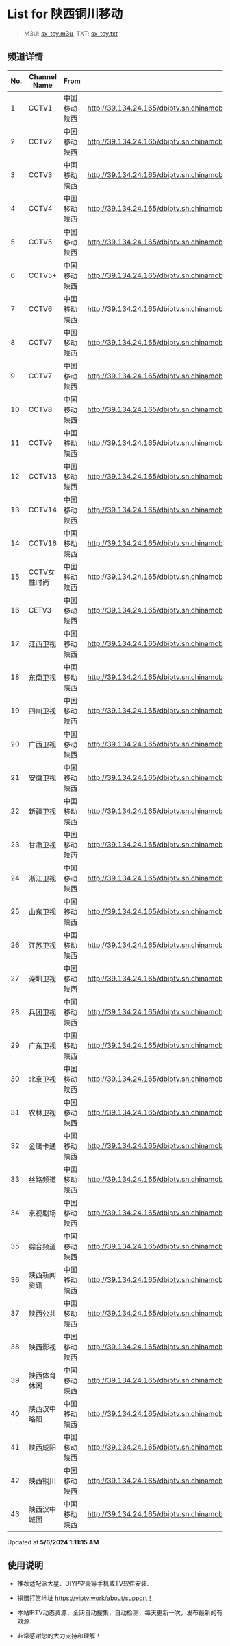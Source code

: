 # List for **陕西铜川移动**

> M3U: [sx_tcy.m3u](./sx_tcy.m3u ), TXT: [sx_tcy.txt](./txt/sx_tcy.txt )

## 频道详情

| No. | Channel Name | From | Source |
| --- | ------------ | ---- | ------ |
| 1 | CCTV1 | 中国移动陕西 | <http://39.134.24.165/dbiptv.sn.chinamobile.com/PLTV/88888888/224/3221225804/1.m3u8> |
| 2 | CCTV2 | 中国移动陕西 | <http://39.134.24.165/dbiptv.sn.chinamobile.com/PLTV/88888888/224/3221226195/1.m3u8> |
| 3 | CCTV3 | 中国移动陕西 | <http://39.134.24.165/dbiptv.sn.chinamobile.com/PLTV/88888888/224/3221226397/1.m3u8> |
| 4 | CCTV4 | 中国移动陕西 | <http://39.134.24.165/dbiptv.sn.chinamobile.com/PLTV/88888888/224/3221226191/1.m3u8> |
| 5 | CCTV5 | 中国移动陕西 | <http://39.134.24.165/dbiptv.sn.chinamobile.com/PLTV/88888888/224/3221226395/1.m3u8> |
| 6 | CCTV5+ | 中国移动陕西 | <http://39.134.24.165/dbiptv.sn.chinamobile.com/PLTV/88888888/224/3221225761/1.m3u8> |
| 7 | CCTV6 | 中国移动陕西 | <http://39.134.24.165/dbiptv.sn.chinamobile.com/PLTV/88888888/224/3221226393/1.m3u8> |
| 8 | CCTV7 | 中国移动陕西 | <http://39.134.24.165/dbiptv.sn.chinamobile.com/PLTV/88888888/224/3221226192/1.m3u8> |
| 9 | CCTV7 | 中国移动陕西 | <http://39.134.24.165/dbiptv.sn.chinamobile.com/PLTV/88888888/224/3221225778/1.m3u8> |
| 10 | CCTV8 | 中国移动陕西 | <http://39.134.24.165/dbiptv.sn.chinamobile.com/PLTV/88888888/224/3221226391/1.m3u8> |
| 11 | CCTV9 | 中国移动陕西 | <http://39.134.24.165/dbiptv.sn.chinamobile.com/PLTV/88888888/224/3221226197/1.m3u8> |
| 12 | CCTV13 | 中国移动陕西 | <http://39.134.24.165/dbiptv.sn.chinamobile.com/PLTV/88888888/224/3221226233/1.m3u8> |
| 13 | CCTV14 | 中国移动陕西 | <http://39.134.24.165/dbiptv.sn.chinamobile.com/PLTV/88888888/224/3221226193/1.m3u8> |
| 14 | CCTV16 | 中国移动陕西 | <http://39.134.24.165/dbiptv.sn.chinamobile.com/PLTV/88888888/224/3221226921/1.m3u8> |
| 15 | CCTV女性时尚 | 中国移动陕西 | <http://39.134.24.165/dbiptv.sn.chinamobile.com/PLTV/88888888/224/3221226237/1.m3u8> |
| 16 | CETV3 | 中国移动陕西 | <http://39.134.24.165/dbiptv.sn.chinamobile.com/PLTV/88888888/224/3221226226/1.m3u8> |
| 17 | 江西卫视 | 中国移动陕西 | <http://39.134.24.165/dbiptv.sn.chinamobile.com/PLTV/88888888/224/3221225764/1.m3u8> |
| 18 | 东南卫视 | 中国移动陕西 | <http://39.134.24.165/dbiptv.sn.chinamobile.com/PLTV/88888888/224/3221225766/1.m3u8> |
| 19 | 四川卫视 | 中国移动陕西 | <http://39.134.24.165/dbiptv.sn.chinamobile.com/PLTV/88888888/224/3221225768/1.m3u8> |
| 20 | 广西卫视 | 中国移动陕西 | <http://39.134.24.165/dbiptv.sn.chinamobile.com/PLTV/88888888/224/3221225770/1.m3u8> |
| 21 | 安徽卫视 | 中国移动陕西 | <http://39.134.24.165/dbiptv.sn.chinamobile.com/PLTV/88888888/224/3221225773/1.m3u8> |
| 22 | 新疆卫视 | 中国移动陕西 | <http://39.134.24.165/dbiptv.sn.chinamobile.com/PLTV/88888888/224/3221225747/1.m3u8> |
| 23 | 甘肃卫视 | 中国移动陕西 | <http://39.134.24.165/dbiptv.sn.chinamobile.com/PLTV/88888888/224/3221225754/1.m3u8> |
| 24 | 浙江卫视 | 中国移动陕西 | <http://39.134.24.165/dbiptv.sn.chinamobile.com/PLTV/88888888/224/3221225798/1.m3u8> |
| 25 | 山东卫视 | 中国移动陕西 | <http://39.134.24.165/dbiptv.sn.chinamobile.com/PLTV/88888888/224/3221226012/1.m3u8> |
| 26 | 江苏卫视 | 中国移动陕西 | <http://39.134.24.165/dbiptv.sn.chinamobile.com/PLTV/88888888/224/3221226200/1.m3u8> |
| 27 | 深圳卫视 | 中国移动陕西 | <http://39.134.24.165/dbiptv.sn.chinamobile.com/PLTV/88888888/224/3221226205/1.m3u8> |
| 28 | 兵团卫视 | 中国移动陕西 | <http://39.134.24.165/dbiptv.sn.chinamobile.com/PLTV/88888888/224/3221226214/1.m3u8> |
| 29 | 广东卫视 | 中国移动陕西 | <http://39.134.24.165/dbiptv.sn.chinamobile.com/PLTV/88888888/224/3221226216/1.m3u8> |
| 30 | 北京卫视 | 中国移动陕西 | <http://39.134.24.165/dbiptv.sn.chinamobile.com/PLTV/88888888/224/3221226222/1.m3u8> |
| 31 | 农林卫视 | 中国移动陕西 | <http://39.134.24.165/dbiptv.sn.chinamobile.com/PLTV/88888888/224/3221226229/1.m3u8> |
| 32 | 金鹰卡通 | 中国移动陕西 | <http://39.134.24.165/dbiptv.sn.chinamobile.com/PLTV/88888888/224/3221225744/1.m3u8> |
| 33 | 丝路频道 | 中国移动陕西 | <http://39.134.24.165/dbiptv.sn.chinamobile.com/PLTV/88888888/224/3221226370/1.m3u8> |
| 34 | 京视剧场 | 中国移动陕西 | <http://39.134.24.165/dbiptv.sn.chinamobile.com/PLTV/88888888/224/3221226243/1.m3u8> |
| 35 | 综合频道 | 中国移动陕西 | <http://39.134.24.165/dbiptv.sn.chinamobile.com/PLTV/88888888/224/3221226331/1.m3u8> |
| 36 | 陕西新闻资讯 | 中国移动陕西 | <http://39.134.24.165/dbiptv.sn.chinamobile.com/PLTV/88888888/224/3221226357/1.m3u8> |
| 37 | 陕西公共 | 中国移动陕西 | <http://39.134.24.165/dbiptv.sn.chinamobile.com/PLTV/88888888/224/3221226361/1.m3u8> |
| 38 | 陕西影视 | 中国移动陕西 | <http://39.134.24.165/dbiptv.sn.chinamobile.com/PLTV/88888888/224/3221226360/1.m3u8> |
| 39 | 陕西体育休闲 | 中国移动陕西 | <http://39.134.24.165/dbiptv.sn.chinamobile.com/PLTV/88888888/224/3221226363/1.m3u8> |
| 40 | 陕西汉中略阳 | 中国移动陕西 | <http://39.134.24.165/dbiptv.sn.chinamobile.com/PLTV/88888888/224/3221226322/1.m3u8> |
| 41 | 陕西咸阳 | 中国移动陕西 | <http://39.134.24.165/dbiptv.sn.chinamobile.com/PLTV/88888888/224/3221226372/1.m3u8> |
| 42 | 陕西铜川 | 中国移动陕西 | <http://39.134.24.165/dbiptv.sn.chinamobile.com/PLTV/88888888/224/3221226379/1.m3u8> |
| 43 | 陕西汉中城固 | 中国移动陕西 | <http://39.134.24.165/dbiptv.sn.chinamobile.com/PLTV/88888888/224/3221226920/1.m3u8> |

Updated at **5/6/2024 1:11:15 AM**

## 使用说明

- 推荐适配派大星、DIYP空壳等手机或TV软件安装.

- 捐赠打赏地址 <https://viptv.work/about/support！>

- 本站IPTV动态资源，全网自动搜集，自动检测，每天更新一次，发布最新的有效源.

- 非常感谢您的大力支持和理解！
